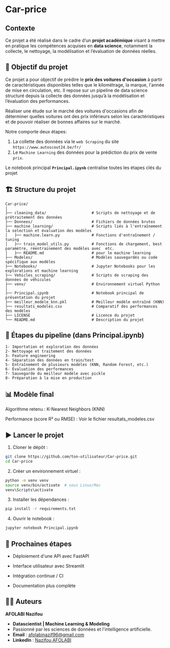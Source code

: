 # Car-price 

## Contexte  

Ce projet a été réalisé dans le cadre d’un **projet académique** visant à mettre en pratique les compétences acquises en **data science**, notamment la collecte, le nettoyage, la modélisation et l’évaluation de données réelles.


## 📌 Objectif du projet

Ce projet a pour objectif de prédire le **prix des voitures d'occasion** à partir de caractéristiques disponibles telles que le kilométrage, la marque, l'année de mise en circulation, etc. Il repose sur un pipeline de data science structuré depuis la collecte des données jusqu’à la modélisation et l’évaluation des performances.

Réaliser une étude sur le marché des voitures d'occasions afin de déterminer quelles voitures ont des prix inférieurs selon les caractéristiques et de pouvoir réaliser de bonnes affaires sur le marché.

Notre comporte deux étapes:
1.  La collette des données via le `web Scraping` du site `https://www.autoscout24.be/fr/`
2.  Le `Machine Learning` des données pour la prédiction du prix de vente `prix`.


Le notebook principal **`Principal.ipynb`** centralise toutes les étapes clés du projet


## 🏗️ Structure du projet 

```
Car-price/
│
├── cleaning_data/                    # Scripts de nettoyage et de prétraitement des données
├── Donnees/                          # Fichiers de données brutes
├── machine_learning/                 # Scripts liés à l'entraînement la selection et évaluation des modèles
│   ├── machine.learn.py              # Fonctions d'entraînement / tuning
│   ├── train_model_utils.py          # Fonctions de chargement, best paramètre, réentrainement des modèles avec  etc.
|   ├── README.md                     # pour le machine learning
├── Modeles/                          # Modèles sauvegardés ou code spécifique aux modèles
├── Notebooks/                        # Jupyter Notebooks pour les explorations et machine learning 
├── Vehicles_scraping/                # Scripts de scraping des données de véhicules
├── venv/                             # Environnement virtuel Python
│
├── Principal.ipynb                   # Notebook principal de présentation du projet 
├── meilleur_modele_knn.pkl           # Meilleur modèle entraîné (KNN)
├── resultats_modeles.csv             # Comparatif des performances des modèles
├── LICENSE                           # Licence du projet
└── README.md                         # Description du projet
```


## 🔧 Étapes du pipeline (dans Principal.ipynb)

    1- Importation et exploration des données
    2- Nettoyage et traitement des données
    3- Feature engineering
    4- Séparation des données en train/test
    5- Entraînement de plusieurs modèles (KNN, Random Forest, etc.)
    6- Évaluation des performances
    7- Sauvegarde du meilleur modèle avec pickle
    8- Préparation à la mise en production


## 📊 Modèle final
Algorithme retenu : K-Nearest Neighbors (KNN)

Performance (score R² ou RMSE) : Voir le fichier resultats_modeles.csv

## ▶️ Lancer le projet

1. Cloner le dépôt :

```bash 
git clone https://github.com/ton-utilisateur/Car-price.git
cd Car-price
```
 
2. Créer un environnement virtuel :

```bash 
python -m venv venv
source venv/bin/activate  # sous Linux/Mac
venv\Scripts\activate
```

3. Installer les dépendances : 

```bash 
pip install -r requirements.txt
```

4. Ouvrir le notebook : 

```bash 
jupyter notebook Principal.ipynb

```

## 📌 Prochaines étapes

- Déploiement d'une API avec FastAPI

- Interface utilisateur avec Streamlit

- Intégration continue / CI

- Documentation plus complète


## 👨‍💻 Auteurs 

**AFOLABI Nazifou**

- **Datascientist | Machine Learning & Modeling** 
- Passionné par les sciences de données et l'intelligence artificielle.
- **Email** : [afolabinazif96@gmail.com](mailto.afolabinazif96@gmail.com)
- **LinkedIn** : [Nazifou AFOLABI](https://www.linkedin.com/in/nazifou-afolabi-10544729b/)
